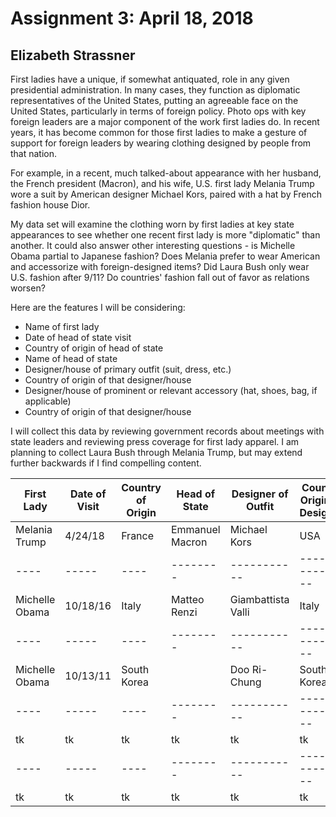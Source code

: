 # Assignment 3: April 18, 2018
## Elizabeth Strassner

First ladies have a unique, if somewhat antiquated, role in any given presidential administration. In many cases, they function as diplomatic representatives of the United States, putting an agreeable face on the United States, particularly in terms of foreign policy. Photo ops with key foreign leaders are a major component of the work first ladies do. In recent years, it has become common for those first ladies to make a gesture of support for foreign leaders by wearing clothing designed by people from that nation.

For example, in a recent, much talked-about appearance with her husband, the French president (Macron), and his wife, U.S. first lady Melania Trump wore a suit by American designer Michael Kors, paired with a hat by French fashion house Dior. 

My data set will examine the clothing worn by first ladies at key state appearances to see whether one recent first lady is more "diplomatic" than another. It could also answer other interesting questions - is Michelle Obama partial to Japanese fashion? Does Melania prefer to wear American and accessorize with foreign-designed items? Did Laura Bush only wear U.S. fashion after 9/11? Do countries' fashion fall out of favor as relations worsen?  

Here are the features I will be considering:
* Name of first lady
* Date of head of state visit
* Country of origin of head of state
* Name of head of state
* Designer/house of primary outfit (suit, dress, etc.)
* Country of origin of that designer/house
* Designer/house of prominent or relevant accessory (hat, shoes, bag, if applicable)
* Country of origin of that designer/house

I will collect this data by reviewing government records about meetings with state leaders and reviewing press coverage for first lady apparel. I am planning to collect Laura Bush through Melania Trump, but may extend further backwards if I find compelling content.

First Lady | Date of Visit | Country of Origin | Head of State | Designer of Outfit | Country Origin of Designer | Designer of Accessory | Country of Designer
---- | ----- | ---- | -------- | ----------- | -------------- | ---------- | ------ |
Melania Trump | 4/24/18 | France | Emmanuel Macron | Michael Kors | USA | Hervé Pierre | France
---- | ----- | ---- | -------- | ----------- | -------------- | ---------- | ------ |
Michelle Obama | 10/18/16 | Italy | Matteo Renzi | Giambattista Valli | Italy | N/A | N/A
---- | ----- | ---- | -------- | ----------- | -------------- | ---------- | ------ |
Michelle Obama | 10/13/11 | South Korea |  | Doo Ri-Chung | South Korea | N/A | N/A
---- | ----- | ---- | -------- | ----------- | -------------- | ---------- | ------ |
tk | tk | tk | tk | tk | tk | tk | tk
---- | ----- | ---- | -------- | ----------- | -------------- | ---------- | ------ |
tk | tk | tk | tk | tk | tk | tk | tk
